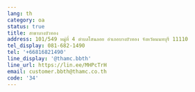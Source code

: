 ```yaml
---
lang: th
category: oa
status: true
title: สาขาบางบัวทอง
address: 101/549 หมู่ที่ 4 ตำบลโสนลอย อำเภอบางบัวทอง จังหวัดนนทบุรี 11110
tel_display: 081-682-1490
tel: '+66816821490'
line_display: '@thamc.bbth'
line_url: https://lin.ee/MHPcTrH
email: customer.bbth@thamc.co.th
code: '34'
---
```

